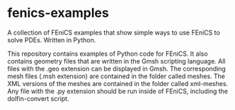 # fenics-examples
A collection of FEniCS examples that show simple ways to use FEniCS to solve PDEs. Written in Python.

This repository contains examples of Python code for FEniCS. It also contains geometry files that are written in the Gmsh scripting language. All files with the .geo extension can be displayed in Gmsh. The corresponding mesh files (.msh extension) are contained in the folder called meshes. The XML versions of the meshes are contained in the folder called xml-meshes. Any file with the .py extension should be run inside of FEniCS, including the dolfin-convert script.
